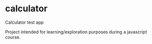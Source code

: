 # calculator
Calculator test app

Project intended for learning/exploration purposes during a javascript course.
